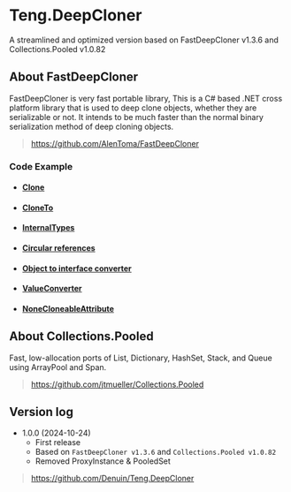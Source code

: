 # Teng.DeepCloner

A streamlined and optimized version based on FastDeepCloner v1.3.6 and Collections.Pooled v1.0.82

## About FastDeepCloner

FastDeepCloner is very fast portable library, This is a C# based .NET cross platform library that is used to deep clone objects, whether they are serializable or not. It intends to be much faster than the normal binary serialization method of deep cloning objects.

>  https://github.com/AlenToma/FastDeepCloner


### Code Example

 - ####  [Clone](https://github.com/AlenToma/FastDeepCloner/blob/master/Documentations/Clone.md)

 - ####  [CloneTo](https://github.com/AlenToma/FastDeepCloner/blob/master/Documentations/CloneTo.md)

 - #### [InternalTypes](https://github.com/AlenToma/FastDeepCloner/blob/master/Documentations/InternalTypes.md)

 - #### [Circular references](https://github.com/AlenToma/FastDeepCloner/blob/master/Documentations/Circular_References.md)

 - #### [Object to interface converter](https://github.com/AlenToma/FastDeepCloner/blob/master/Documentations/ActAsInterface.md)

 - #### [ValueConverter](https://github.com/AlenToma/FastDeepCloner/blob/master/Documentations/Converter.md)

 - #### [NoneCloneableAttribute](https://github.com/AlenToma/FastDeepCloner/blob/master/Documentations/NoneCloneableAttribute.md)


## About Collections.Pooled

Fast, low-allocation ports of List, Dictionary, HashSet, Stack, and Queue using ArrayPool and Span.

> https://github.com/jtmueller/Collections.Pooled


## Version log

 - 1.0.0 (2024-10-24)
    - First release
    - Based on `FastDeepCloner v1.3.6` and `Collections.Pooled v1.0.82`
    - Removed ProxyInstance & PooledSet 

> https://github.com/Denuin/Teng.DeepCloner

